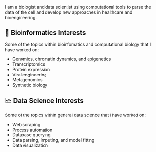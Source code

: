 I am a biologist and data scientist using computational tools to parse the data of the cell and develop new approaches in healthcare and bioengineering.

## 🧬 Bioinformatics Interests
Some of the topics within bioinfomatics and computational biology that I have worked on:
* Genomics, chromatin dynamics, and epigenetics
* Transcriptomics
* Protein expression
* Viral engineering
* Metagenomics
* Synthetic biology

## 🗠 Data Science Interests
Some of the topics within general data science that I have worked on:
* Web scraping
* Process automation
* Database querying
* Data parsing, imputing, and model fitting
* Data visualization
